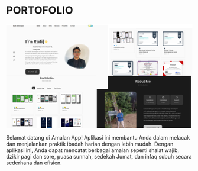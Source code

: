 # PORTOFOLIO

![Portofolui Image](https://github.com/rafi-zimraan/portofolio/blob/main/src/assets/Icon/BackgroundAps.png)

Selamat datang di Amalan App! Aplikasi ini membantu Anda dalam melacak dan menjalankan praktik ibadah harian dengan lebih mudah. Dengan aplikasi ini, Anda dapat mencatat berbagai amalan seperti shalat wajib, dzikir pagi dan sore, puasa sunnah, sedekah Jumat, dan infaq subuh secara sederhana dan efisien.
